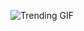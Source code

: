 
<!-- GIF_SECTION -->
![Trending GIF](https://media4.giphy.com/media/v1.Y2lkPThiYjIxNzcyMTYydnZ0dWVla2FlNHlsN2Y0aGVpbXhpd3hta2NkODZhbjJyODQ5NSZlcD12MV9naWZzX3NlYXJjaCZjdD1n/An7V0fylHZKGYd7dxw/giphy.gif)
<!-- END_GIF_SECTION -->
